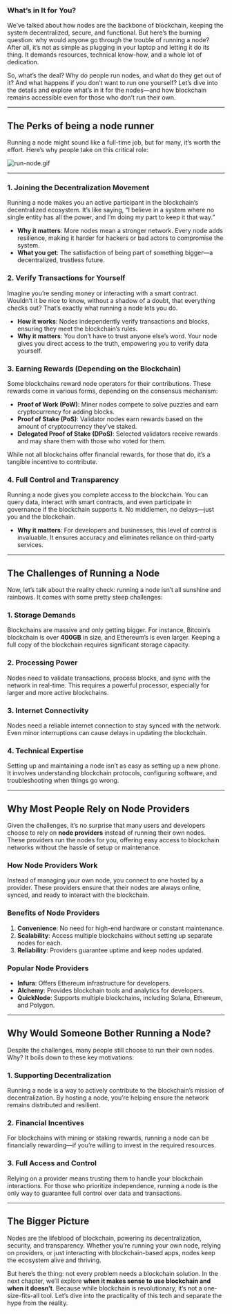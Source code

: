 ### **What’s in It for You?**

We’ve talked about how nodes are the backbone of blockchain, keeping the system decentralized, secure, and functional. But here’s the burning question: why would anyone go through the trouble of running a node? After all, it’s not as simple as plugging in your laptop and letting it do its thing. It demands resources, technical know-how, and a whole lot of dedication.

So, what’s the deal? Why do people run nodes, and what do they get out of it? And what happens if you don’t want to run one yourself? Let’s dive into the details and explore what’s in it for the nodes—and how blockchain remains accessible even for those who don’t run their own.

---

## **The Perks of being a node runner**

Running a node might sound like a full-time job, but for many, it’s worth the effort. Here’s why people take on this critical role:

![run-node.gif](https://raw.githubusercontent.com/The-Web3-Compass/web3-compass-data-repository/refs/heads/main/basecamp/blockchain-starterpack/images/how-people-access-data/why-run-nodes/run-node.gif)

---

### **1. Joining the Decentralization Movement**

Running a node makes you an active participant in the blockchain’s decentralized ecosystem. It’s like saying, “I believe in a system where no single entity has all the power, and I’m doing my part to keep it that way.”

- **Why it matters**: More nodes mean a stronger network. Every node adds resilience, making it harder for hackers or bad actors to compromise the system.
- **What you get**: The satisfaction of being part of something bigger—a decentralized, trustless future.

### **2. Verify Transactions for Yourself**

Imagine you’re sending money or interacting with a smart contract. Wouldn’t it be nice to know, without a shadow of a doubt, that everything checks out? That’s exactly what running a node lets you do.

- **How it works**: Nodes independently verify transactions and blocks, ensuring they meet the blockchain’s rules.
- **Why it matters**: You don’t have to trust anyone else’s word. Your node gives you direct access to the truth, empowering you to verify data yourself.

### **3. Earning Rewards (Depending on the Blockchain)**

Some blockchains reward node operators for their contributions. These rewards come in various forms, depending on the consensus mechanism:

- **Proof of Work (PoW)**: Miner nodes compete to solve puzzles and earn cryptocurrency for adding blocks.
- **Proof of Stake (PoS)**: Validator nodes earn rewards based on the amount of cryptocurrency they’ve staked.
- **Delegated Proof of Stake (DPoS)**: Selected validators receive rewards and may share them with those who voted for them.

While not all blockchains offer financial rewards, for those that do, it’s a tangible incentive to contribute.

### **4. Full Control and Transparency**

Running a node gives you complete access to the blockchain. You can query data, interact with smart contracts, and even participate in governance if the blockchain supports it. No middlemen, no delays—just you and the blockchain.

- **Why it matters**: For developers and businesses, this level of control is invaluable. It ensures accuracy and eliminates reliance on third-party services.

---

## **The Challenges of Running a Node**

Now, let’s talk about the reality check: running a node isn’t all sunshine and rainbows. It comes with some pretty steep challenges:

### **1. Storage Demands**

Blockchains are massive and only getting bigger. For instance, Bitcoin’s blockchain is over **400GB** in size, and Ethereum’s is even larger. Keeping a full copy of the blockchain requires significant storage capacity.

### **2. Processing Power**

Nodes need to validate transactions, process blocks, and sync with the network in real-time. This requires a powerful processor, especially for larger and more active blockchains.

### **3. Internet Connectivity**

Nodes need a reliable internet connection to stay synced with the network. Even minor interruptions can cause delays in updating the blockchain.

### **4. Technical Expertise**

Setting up and maintaining a node isn’t as easy as setting up a new phone. It involves understanding blockchain protocols, configuring software, and troubleshooting when things go wrong.

---

## **Why Most People Rely on Node Providers**

Given the challenges, it’s no surprise that many users and developers choose to rely on **node providers** instead of running their own nodes. These providers run the nodes for you, offering easy access to blockchain networks without the hassle of setup or maintenance.

### **How Node Providers Work**

Instead of managing your own node, you connect to one hosted by a provider. These providers ensure that their nodes are always online, synced, and ready to interact with the blockchain.

### **Benefits of Node Providers**

1. **Convenience**: No need for high-end hardware or constant maintenance.
2. **Scalability**: Access multiple blockchains without setting up separate nodes for each.
3. **Reliability**: Providers guarantee uptime and keep nodes updated.

### **Popular Node Providers**

- **Infura**: Offers Ethereum infrastructure for developers.
- **Alchemy**: Provides blockchain tools and analytics for developers.
- **QuickNode**: Supports multiple blockchains, including Solana, Ethereum, and Polygon.

---

## **Why Would Someone Bother Running a Node?**

Despite the challenges, many people still choose to run their own nodes. Why? It boils down to these key motivations:

### **1. Supporting Decentralization**

Running a node is a way to actively contribute to the blockchain’s mission of decentralization. By hosting a node, you’re helping ensure the network remains distributed and resilient.

### **2. Financial Incentives**

For blockchains with mining or staking rewards, running a node can be financially rewarding—if you’re willing to invest in the required resources.

### **3. Full Access and Control**

Relying on a provider means trusting them to handle your blockchain interactions. For those who prioritize independence, running a node is the only way to guarantee full control over data and transactions.

---

## **The Bigger Picture**

Nodes are the lifeblood of blockchain, powering its decentralization, security, and transparency. Whether you’re running your own node, relying on providers, or just interacting with blockchain-based apps, nodes keep the ecosystem alive and thriving.

But here’s the thing: not every problem needs a blockchain solution. In the next chapter, we’ll explore **when it makes sense to use blockchain and when it doesn’t**. Because while blockchain is revolutionary, it’s not a one-size-fits-all tool. Let’s dive into the practicality of this tech and separate the hype from the reality.